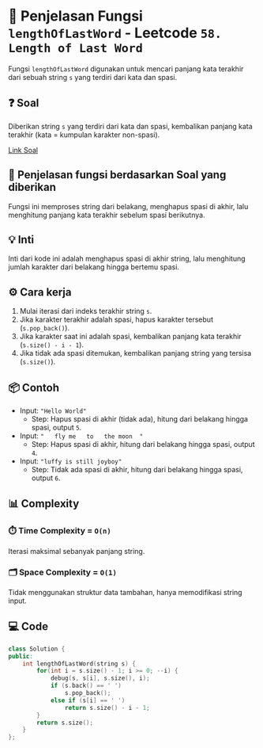 # 📝 Penjelasan Fungsi `lengthOfLastWord` - Leetcode `58. Length of Last Word`

Fungsi `lengthOfLastWord` digunakan untuk mencari panjang kata terakhir dari sebuah string `s` yang terdiri dari kata dan spasi.

## ❓ Soal

Diberikan string `s` yang terdiri dari kata dan spasi, kembalikan panjang kata terakhir (kata = kumpulan karakter non-spasi).

[Link Soal](https://leetcode.com/problems/length-of-last-word/submissions/1731342031/)

## 🔗 Penjelasan fungsi berdasarkan Soal yang diberikan

Fungsi ini memproses string dari belakang, menghapus spasi di akhir, lalu menghitung panjang kata terakhir sebelum spasi berikutnya.

## 💡 Inti

Inti dari kode ini adalah menghapus spasi di akhir string, lalu menghitung jumlah karakter dari belakang hingga bertemu spasi.

## ⚙️ Cara kerja

1. Mulai iterasi dari indeks terakhir string `s`.
2. Jika karakter terakhir adalah spasi, hapus karakter tersebut (`s.pop_back()`).
3. Jika karakter saat ini adalah spasi, kembalikan panjang kata terakhir (`s.size() - i - 1`).
4. Jika tidak ada spasi ditemukan, kembalikan panjang string yang tersisa (`s.size()`).

## 📦 Contoh

- Input: `"Hello World"`
  - Step: Hapus spasi di akhir (tidak ada), hitung dari belakang hingga spasi, output `5`.
- Input: `"   fly me   to   the moon  "`
  - Step: Hapus spasi di akhir, hitung dari belakang hingga spasi, output `4`.
- Input: `"luffy is still joyboy"`
  - Step: Tidak ada spasi di akhir, hitung dari belakang hingga spasi, output `6`.

## 📊 Complexity

### ⏱️ Time Complexity = `O(n)`

Iterasi maksimal sebanyak panjang string.

### 🗂️ Space Complexity = `O(1)`

Tidak menggunakan struktur data tambahan, hanya memodifikasi string input.

## 💻 Code

```cpp []
class Solution {
public:
    int lengthOfLastWord(string s) {
        for(int i = s.size() - 1; i >= 0; --i) {
            debug(s, s[i], s.size(), i);
            if (s.back() == ' ')
                s.pop_back();
            else if (s[i] == ' ') 
                return s.size() - i - 1;
        }
        return s.size();
    }
};
```

